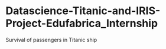 # Datascience-Titanic-and-IRIS-Project-Edufabrica_Internship
Survival of passengers in Titanic ship


